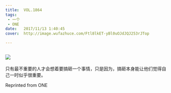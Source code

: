 ```yaml
---
title:	VOL.1864
tags:
 - 一个
 - ONE
date:	2017/11/13 1:40:45
cover:	http://image.wufazhuce.com/Ftl8lkET-yBl0uOJdJQJ253rJTop

---
```

![](http://image.wufazhuce.com/Ftl8lkET-yBl0uOJdJQJ253rJTop)
---

只有最不重要的人才会想着要搞砸一个事情，只是因为，搞砸本身能让他们觉得自己一时似乎很重要。
 
Reprinted from ONE
